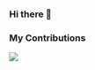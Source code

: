 ### Hi there 👋
### My Contributions

![]([https://raw.githubusercontent.com/Wjunz/Wjunz/main/github-contribution-grid-snake.svg](https://github.com/Wjunz/Wjunz/blob/output/github-contribution-grid-snake.svg))

<!--
**Wjunz/Wjunz** is a ✨ _special_ ✨ repository because its `README.md` (this file) appears on your GitHub profile.

Here are some ideas to get you started:

- 🔭 I’m currently working on ...
- 🌱 I’m currently learning ...
- 👯 I’m looking to collaborate on ...
- 🤔 I’m looking for help with ...
- 💬 Ask me about ...
- 📫 How to reach me: ...
- 😄 Pronouns: ...
- ⚡ Fun fact: ...
-->
